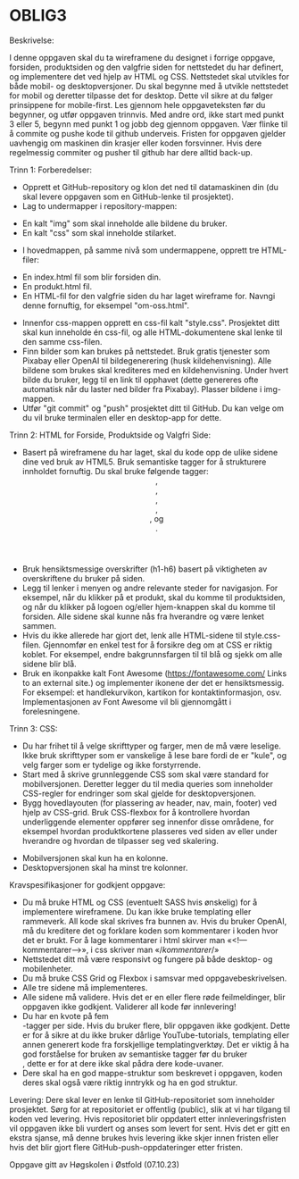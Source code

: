 # OBLIG3

Beskrivelse:

I denne oppgaven skal du ta wireframene du designet i forrige oppgave, forsiden, produktsiden og den valgfrie siden for nettstedet du har definert, og implementere det ved hjelp av HTML og CSS. Nettstedet skal utvikles for både mobil- og desktopversjoner. Du skal begynne med å utvikle nettstedet for mobil og deretter tilpasse det for desktop. Dette vil sikre at du følger prinsippene for mobile-first. Les gjennom hele oppgaveteksten før du begynner, og utfør oppgaven trinnvis. Med andre ord, ikke start med punkt 3 eller 5, begynn med punkt 1 og jobb deg gjennom oppgaven. Vær flinke til å commite og pushe kode til github underveis. Fristen for oppgaven gjelder uavhengig om maskinen din krasjer eller koden forsvinner. Hvis dere regelmessig commiter og pusher til github har dere alltid back-up.

Trinn 1: Forberedelser:
* Opprett et GitHub-repository og klon det ned til datamaskinen din (du skal levere oppgaven som en GitHub-lenke til prosjektet).
* Lag to undermapper i repository-mappen:
- En kalt "img" som skal inneholde alle bildene du bruker.
- En kalt "css" som skal inneholde stilarket.
* I hovedmappen, på samme nivå som undermappene, opprett tre HTML-filer:
- En index.html fil som blir forsiden din.
- En produkt.html fil.
- En HTML-fil for den valgfrie siden du har laget wireframe for. Navngi denne fornuftig, for eksempel "om-oss.html".
* Innenfor css-mappen opprett en css-fil kalt "style.css". Prosjektet ditt skal kun inneholde én css-fil, og alle HTML-dokumentene skal lenke til den samme css-filen.
* Finn bilder som kan brukes på nettstedet. Bruk gratis tjenester som Pixabay eller OpenAI til bildegenerering (husk kildehenvisning). Alle bildene som brukes skal krediteres med en kildehenvisning. Under hvert bilde du bruker, legg til en link til opphavet (dette genereres ofte automatisk når du laster ned bilder fra Pixabay). Plasser bildene i img-mappen.
* Utfør "git commit" og "push" prosjektet ditt til GitHub. Du kan velge om du vil bruke terminalen eller en desktop-app for dette.

Trinn 2: HTML for Forside, Produktside og Valgfri Side:
* Basert på wireframene du har laget, skal du kode opp de ulike sidene dine ved bruk av HTML5. Bruk semantiske tagger for å strukturere innholdet fornuftig. Du skal bruke følgende tagger: <header>, <nav>, <main>, <section>, <article>, og <footer>.
* Bruk hensiktsmessige overskrifter (h1-h6) basert på viktigheten av overskriftene du bruker på siden.
* Legg til lenker i menyen og andre relevante steder for navigasjon. For eksempel, når du klikker på et produkt, skal du komme til produktsiden, og når du klikker på logoen og/eller hjem-knappen skal du komme til forsiden. Alle sidene skal kunne nås fra hverandre og være lenket sammen.
* Hvis du ikke allerede har gjort det, lenk alle HTML-sidene til style.css-filen. Gjennomfør en enkel test for å forsikre deg om at CSS er riktig koblet. For eksempel, endre bakgrunnsfargen til <body> til blå og sjekk om alle sidene blir blå.
* Bruk en ikonpakke kalt Font Awesome (https://fontawesome.com/ Links to an external site.) og implementer ikonene der det er hensiktsmessig. For eksempel: et handlekurvikon, kartikon for kontaktinformasjon, osv. Implementasjonen av Font Awesome vil bli gjennomgått i forelesningene.

Trinn 3: CSS:
* Du har frihet til å velge skrifttyper og farger, men de må være leselige. Ikke bruk skrifttyper som er vanskelige å lese bare fordi de er "kule", og velg farger som er tydelige og ikke forstyrrende.
* Start med å skrive grunnleggende CSS som skal være standard for mobilversjonen. Deretter legger du til media queries som inneholder CSS-regler for endringer som skal gjelde for desktopversjonen.
* Bygg hovedlayouten (for plassering av header, nav, main, footer) ved hjelp av CSS-grid. Bruk CSS-flexbox for å kontrollere hvordan underliggende elementer oppfører seg innenfor disse områdene, for eksempel hvordan produktkortene plasseres ved siden av eller under hverandre og hvordan de tilpasser seg ved skalering.
- Mobilversjonen skal kun ha en kolonne.
- Desktopversjonen skal ha minst tre kolonner.

Kravspesifikasjoner for godkjent oppgave:
* Du må bruke HTML og CSS (eventuelt SASS hvis ønskelig) for å implementere wireframene. Du kan ikke bruke templating eller rammeverk. All kode skal skrives fra bunnen av. Hvis du bruker OpenAI, må du kreditere det og forklare koden som kommentarer i koden hvor det er brukt. For å lage kommentarer i html skirver man «<!—kommentarer-->», i css skriver man «/*kommentarer*/»
* Nettstedet ditt må være responsivt og fungere på både desktop- og mobilenheter.
* Du må bruke CSS Grid og Flexbox i samsvar med oppgavebeskrivelsen.
* Alle tre sidene må implementeres.
* Alle sidene må validere. Hvis det er en eller flere røde feilmeldinger, blir oppgaven ikke godkjent. Validerer all kode før innlevering!
* Du har en kvote på fem <div>-tagger per side. Hvis du bruker flere, blir oppgaven ikke godkjent. Dette er for å sikre at du ikke bruker dårlige YouTube-tutorials, templating eller annen generert kode fra forskjellige templatingverktøy. Det er viktig å ha god forståelse for bruken av semantiske tagger før du bruker <div>, dette er for at dere ikke skal pådra dere kode-uvaner.
* Dere skal ha en god mappe-struktur som beskrevet i oppgaven, koden deres skal også være riktig inntrykk og ha en god struktur.

Levering:
Dere skal lever en lenke til GitHub-repositoriet som inneholder prosjektet. Sørg for at repositoriet er offentlig (public), slik at vi har tilgang til koden ved levering. Hvis repositoriet blir oppdatert etter innleveringsfristen vil oppgaven ikke bli vurdert og anses som levert for sent. Hvis det er gitt en ekstra sjanse, må denne brukes hvis levering ikke skjer innen fristen eller hvis det blir gjort flere GitHub-push-oppdateringer etter fristen.

Oppgave gitt av Høgskolen i Østfold (07.10.23)
